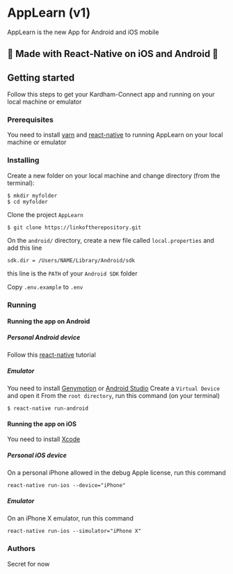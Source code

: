 # AppLearn (v1)

AppLearn is the new App for Android and iOS mobile

## 🚀 Made with React-Native on iOS and Android 🚀

## Getting started

Follow this steps to get your Kardham-Connect app and running on your local machine or emulator

### Prerequisites

You need to install [yarn](https://yarnpkg.com/en/docs/install) and [react-native](https://facebook.github.io/react-native/docs/getting-started) to running AppLearn on your local machine or emulator

### Installing

Create a new folder on your local machine and change directory (from the terminal):
```
$ mkdir myfolder
$ cd myfolder
```

Clone the project `AppLearn`
```
$ git clone https://linkoftherepository.git
```

On the `android/` directory, create a new file called `local.properties` and add this line
```
sdk.dir = /Users/NAME/Library/Android/sdk
```
this line is the `PATH` of your `Android SDK` folder

Copy `.env.example` to `.env`

### Running

#### Running the app on Android

##### Personal Android device
Follow this [react-native](https://facebook.github.io/react-native/docs/running-on-device) tutorial

##### Emulator
You need to install [Genymotion](https://docs.genymotion.com/latest/Content/01_Get_Started/Installation.htm) or [Android Studio](https://developer.android.com/studio/install)
Create a `Virtual Device` and open it
From the `root directory`, run this command (on your terminal)
```
$ react-native run-android
```
#### Running the app on iOS

You need to install [Xcode](https://developer.apple.com/xcode/)

##### Personal iOS device
On a personal iPhone allowed in the debug Apple license, run this command
```
react-native run-ios --device="iPhone" 
```
##### Emulator
On an iPhone X emulator, run this command
```
react-native run-ios --simulator="iPhone X" 
```

### Authors

Secret for now
